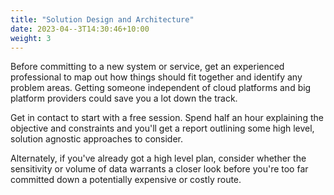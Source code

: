 ```yaml
---
title: "Solution Design and Architecture"
date: 2023-04--3T14:30:46+10:00
weight: 3
---
```


Before committing to a new system or service, get an experienced professional to map out how things should fit together and identify any problem areas. Getting someone independent of cloud platforms and big platform providers could save you a lot down the track.

Get in contact to start with a free session. Spend half an hour explaining the objective and constraints and you'll get a report outlining some high level, solution agnostic approaches to consider.

Alternately, if you've already got a high level plan, consider whether the sensitivity or volume of data warrants a closer look before you're too far committed down a potentially expensive or costly route.